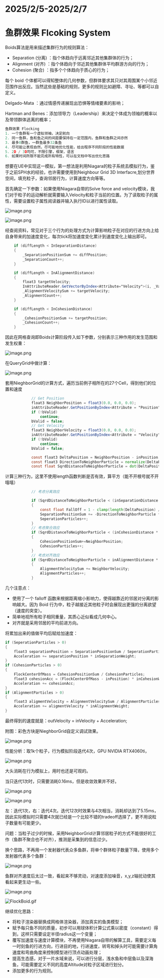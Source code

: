 # 2025/2/5-2025/2/7

# 鱼群效果 Flcoking System

Boids算法是用来描述集群行为的规则算法：

- Separation (分离) ：指个体趋向于远离邻近其他集群体的行为；
- Alignment (对齐) ：指个体趋向于邻近其他集群体平均群游方向的行为；
- Cohesion (聚合) ：指多个个体趋向于质心的行为；

每个 boid 个体都可以得知整体的几何参数，但群体要求其只对其周围某个小邻近范围作出反应。当然这些是基础的规则，更多的规则比如避障、寻址、等都可以自定义。

Delgado-Mata ：通过情感传递展现出恐惧等情绪要素的影响；

Hartman and Benes：添加领导力（Leadership）来决定个体成为领袖的概率以及带领群体逃离的概率；

```cpp
鱼群效果 Flocking
1. 一个鱼群有一个虚拟领袖，决定航向
2. 同一鱼群，鱼和鱼之间的间距要保持在一定范围内，鱼群和鱼群之间亦然
3. 最多8群鱼，一群鱼最多32条鱼
4. 尽可能让表现自然，尽可能地优化性能，给出程序不同阶段的性能数据
5. 2D / 3D均可，不限引擎，框架，语言
6. 如果时间所限不能完成所有特性，可以在文档中写出优化思路
```

想要在UE中实现这一模拟，第一想法是利用Niagara的粒子系统去模拟行为，鉴于之前SPH水的经验，也许需要使用到Neighbour Grid 3D Interfacre,划分世界空间，填充粒子，查询邻居行为，计算速度方向等等。

首先确定一下参数：如果使用Niagara自带的Solve force and velocity模块，我们对于粒子的运动解析就需要输入Velocity和粒子当前的位置。为了读取粒子的属性，需要设置粒子属性阅读器并输入执行ID以进行属性读取。

![image.png](image.png)

![image.png](image%201.png)

经查阅资料，常见对于三个行为的处理方式为计算影响粒子在对应的行进方向上给自身带来的加速度变化，每次tick将加速度变化累计到速度变化上输出即可。

```glsl
	if (diffLength < InSeparationDistance)
	{
		_SeparationPositionSum += diffPosition;
		_SeparationCount++;
	}

	if (diffLength < InAlignmentDistance)
	{
		float3 targetVelocity;
		InAttributeReader.GetVectorByIndex<Attribute="Velocity">(i, _Valid, targetVelocity);
		_AlignmentVelocitySum += targetVelocity;
		_AlignmentCount++;
	}

	if (diffLength < InCohesionDistance)
	{
		_CohesionPositionSum += targetPosition;
		_CohesionCount++;
	}
```

因此在网格查询即Boids计算阶段传入如下参数，分别表示三种作用的发生范围和发生权重：

![image.png](image%202.png)

在QueryGrid中做计算：

![image.png](image%203.png)

套用NieghborGrid的计算方式，遍历当前例子相所在的27个Cell，得到他们的位置和速度

```glsl
            // Get Position
            float3 NeighborPosition = float3(0.0, 0.0, 0.0);
            inAttributeReader.GetPositionByIndex<Attribute = "Position">(NeighborIndex, bValid, NeighborPosition);
            if (!bValid)
                continue;
            bValid = false;
            // Get Velocity
            float3 NeighborVelocity = float3(0.0, 0.0, 0.0);
            inAttributeReader.GetPositionByIndex<Attribute = "Velocity">(NeighborIndex, bValid, NeighborVelocity);
            if (!bValid)
                continue;
            bValid = false;

            const float3 DeltaPosition = NeighborPosition - inPosition;
            const float3 DirectionToNeighborParticle = normalize(DeltaPosition);
            const float SqrdDistanceToNeighborParticle = dot(DeltaPosition, DeltaPosition);
```

计算三种行为，这里不使用length函数判断是否有效，算平方（能不开根号就不开嘻嘻）

```glsl
            // 考虑分离效应

            if (SqrdDistanceToNeighborParticle < (inSeparationDistance * inSeparationDistance))
            {
                const float FallOff = 1 - clamp(length(DeltaPosition) / inSeparationDistance, 0, 1);
                SeparationPositionSum += -DirectionToNeighborParticle * FallOff;
                SeperationParticles++;
            }
            // 考虑聚合效应
            if (SqrdDistanceToNeighborParticle < (inCohesionDistance * inCohesionDistance))
            {
                CohesionPositionSum+=NeighborPosition;
                CohesionParticles++;
            }
            // 考虑对齐效应
            if (SqrdDistanceToNeighborParticle < inAlignmentDistance * inAlignmentDistance)
            {
                AlignmentVelocitySum += NeighborVelocity;
                AlignmentParticles++;
            }
```

几个注意点：

- 使用了一个 falloff 函数来根据距离缩小影响力，使得越靠近的邻居对分离的影响越大。因为 Boid 行为中，粒子越接近其他粒子时会展现出更强的分离欲望（速度的突变）。
- 简单地视所有粒子相同重量，其质心近似看成几何中心。
- 对齐就是采用邻居的平均前进方向。

将累加出来的值做平均后赋给加速度：

```glsl
if (SeperationParticles > 0)
{
    float3 separationPosition = SeparationPositionSum / SeperationParticles;
    Acceleration += separationPosition * inSeparationWeight;
}
if (CohesionParticles > 0)
{
    FlockCenterOfMass = CohesionPositionSum / CohesionParticles;
    float3 cohesionAcc = (FlockCenterOfMass - inPosition) * inCohesionWeight;
    Acceleration += cohesionAcc;
}
if (AlignmentParticles > 0)
{
    float3 aligmentVelocity = AlignmentVelocitySum / AlignmentParticles;
    Acceleration += aligmentVelocity * inAlignmentWeight;
}
```

最终得到的速度就是：outVelocity = inVelocity + Acceleration;

附图：彩色方块是NieghborGrid自定义调试效果。

![image.png](image%204.png)

性能分析：取1k个粒子，行为模拟阶段迭代4次，GPU NVIDIA RTX4060ti，

![image.png](image%205.png)

大头消耗在行为模拟上，用时也还是可观的。

当只迭代1次时，只需要消耗0.16ms，但是收敛效果并不好。

![image.png](image%206.png)

![image.png](image%207.png)

左：迭代1次，右：迭代4次。迭代12次时效果与4次相当，消耗却达到了5.15ms，因此实际模拟时只需要4次就已经是一个比较不错的tradeoff选择了，更不用说粒子数量有可能更少。

问题：当粒子过少的时候，采用NeighborGrid计算邻居粒子的方式不能很好的工作（鱼群不聚合也不对齐），推测是采集到的信息过少。

换个思路，不再用一个发射器代表众多鱼群，将单个群体粒子数量下降，使用多个发射器代表多个鱼群：

![image.png](image%208.png)

鱼群对齐速度后太过一致，看起来不够灵动，对速度添加噪音，x,y,z轴扰动使其看起来更生动一些。

![image.png](image%209.png)

![FlockBoid.gif](FlockBoid.gif)

继续优化思路：

- 将粒子渲染器替换成网格体渲染器，添加真实的鱼类模型；
- 赋予每只鱼不同的质量，初步可以用球体积计算公式乘以密度（constant）得到，这样只需要设定半径radius这一个变量；
- 覆写加速度与速度计算模块，不再使用Niagara自带的解算工具，需要定义每一时刻鱼的行进方向，行进目的地，行进速度，转弯和掉头时可能需要计算角速度和弯曲角度来控制模型进行顶点动画处理；
- 提高生态感，对于一片水域来说，可以进行分层，浅水鱼和中层鱼以及深海鱼，可能需要定义不同的高度Altitude对粒子区域进行划分。
- 添加更多的行为规则。